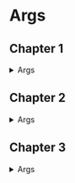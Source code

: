# Args

## Chapter 1
<details>
   <summary>Args</summary>
  
| Version | Arg |
| - | - |
| Season 0 (all) | -noeac |
| Season 1 (all) | -noeac |
| Season 2 (all) | -noeac |
| Season 3 (all) | -noeac |
| Season 4 (all) | -noeac |
| Season 5 (only found 5.0 - 5.10 | -noeac |
| Season 6.10 (could be bugged) | -noeac -fromfl=be -fltoken= |
| Season 7.30 | -noeac -fromfl=be -fltoken=9c69a430i3c1c3d9i3e68A5c |
| Season 7.40 | -noeac -fromfl=be -fltoken=db04e37196g0h6h8e003c19d |
| Season 8.51 | -nobe -fromfl=eac -fltoken=hchc0906bb1bg83c3934fa31 |
| Season 9.30 | -nobe -fromfl=eac -fltoken=c2cdd5fc06cc27fdg7h9aE99 |
| Season 10.40 | -nobe -fromfl=eac -fltoken=h1cdhchd10150221h130eB56 |
  
</details>


## Chapter 2 
<details>
   <summary>Args</summary>
  
| Version | Arg |
| - | - |
| Season 11.00 | |
| Season 11.10 | |
| Season 11.20 | |
| Season 11.30 | |
| Season 11.40 | |
| Season 11.50 | |
| Season 12.00 | |
| Season 12.10 | |
| Season 12.20 | |
| Season 12.30 | |
| Season 12.40 | |
| Season 12.50 | |
| Season 12.60 | |
| Season 12.61 | -nobe -fromfl=eac -fltoken=919348d6add4c4c7c7507e61  |
| Season 13.00 | |
| Season 13.10 | |
| Season 13.20 | |
| Season 13.30 | |
| Season 13.40 | |
| Season 14.00 | |
| Season 14.10 | |
| Season 14.20 | -nobe -fromfl=eac -fltoken=d909e5f125fdgch8hai3bec4  |
| Season 14.30 | |
| Season 14.40 | |
| Season 14.50 | |
| Season 14.60 | -nobe -fromfl=eac -fltoken=919348d6add4c4c7c7507e61  |
| Season 15.00 | |
| Season 15.10 | |
| Season 15.20 | |
| Season 15.30 | |
| Season 15.40 | |
| Season 15.50 | |
| Season 16.00 | -nobe -fromfl=eac -fltoken=878a539bb09566c116cd776c (i think) |
| Season 16.10 | |
| Season 16.20 | -noeac -fromfl=be -fltoken=7d05d6869798a086b4bb6222 |
| Season 16.30 | -nobe -fromfl=eac -fltoken=07090915f029f53844e002f7 |
| Season 16.40 | -nobe -fromfl=eac -fltoken=424956542ca5057d82823a2a |
| Season 16.50 | -nobe -fromfl=eac -fltoken=03e11719g1bc2cf4254902g8 |
| Season 17.00 | -nobe -fromfl=eac -ftoken=67c57c7da1fa927cb1ad5a00  |
| Season 17.10 | -nobe -fromfl=eac -fltoken=e8eb05fag41046i3hd23c89c |
| Season 17.20 | -nobe -fromfl=eac -fltoken=93a04ba599d35acb76da8178 |
| Season 17.21 | -nobe -fromfl=eac -fltoken=93a04ba599d35acb76da8178 |
| Season 17.30 | -nobe -fromfl=eac -fltoken=77b9908d91e7aa96c6bd6814 |
| Season 17.40 | -nobe -fromfl=eac -fltoken=h0h3i1i20612f615f740eAc0 |
| Season 17.41 | -nobe -fromfl=eac -fltoken=h0h3i1i20612f615f740eAc0 |
| Season 17.50 | -noeac -fromfl=be -fltoken=f2f5f9g5gch03c090812d094 |
| Season 18.00 | -nobe -fromfl=eac -fltoken=a064a6b85c25cbb9ece88D8d |
| Season 18.10 | -noeac -fromfl=be -fltoken=020912211c40g052474d02f1 |
| Season 18.20 | -nobe -fromfl=eac -fltoken=3c836951cd605a77bc8132f4 |
| Season 18.30 | -nobe -fromfl=eac -fltoken=0bg9f435313840a04b5d0Fe0 |
  
</details>

## Chapter 3
<details>
   <summary>Args</summary>
  
| Version | Arg |
| - | - |
| Season 19.00 (all) | -nobe -fromfl=be -caldera=eyJhbGciOiJFUzI1NiIsInR5cCI6IkpXVCJ9.eyJhY2NvdW50X2lkIjoiZmY0YzEyMjQ5NzU5NGI5MGJlMDk1OWYxOGM2NWQwOGIiLCJnZW5lcmF0ZWQiOjE2NDEwOTI1NjUsImNhbGRlcmFHdWlkIjoiODQ0ODdkZmMtMGMxNC00YTUyLWFmYjgtNGY1ZWM5YzQyMjg0IiwiYWNQcm92aWRlciI6IkJhdHRsRXllIiwibm90ZXMiOiIiLCJmYWxsYmFjayI6ZmFsc2V9.E74n07NqNGmPPJ7NnK9EewIIb2Yjj3YP6Ghqrsd2iBe8e-z-ZkUiUwIH0DTd78yB5UDBDXdzOKBdsD0Mdjy5_A |
  
</details>
